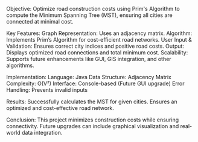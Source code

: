 Objective:
Optimize road construction costs using Prim's Algorithm to compute the Minimum Spanning Tree (MST), ensuring all cities are connected at minimal cost.

Key Features:
Graph Representation: Uses an adjacency matrix.
Algorithm: Implements Prim’s Algorithm for cost-efficient road networks.
User Input & Validation: Ensures correct city indices and positive road costs.
Output: Displays optimized road connections and total minimum cost.
Scalability: Supports future enhancements like GUI, GIS integration, and other algorithms.

Implementation:
Language: Java
Data Structure: Adjacency Matrix
Complexity: O(V²)
Interface: Console-based (Future GUI upgrade)
Error Handling: Prevents invalid inputs

Results:
Successfully calculates the MST for given cities.
Ensures an optimized and cost-effective road network.

Conclusion:
This project minimizes construction costs while ensuring connectivity. Future upgrades can include graphical visualization and real-world data integration.
